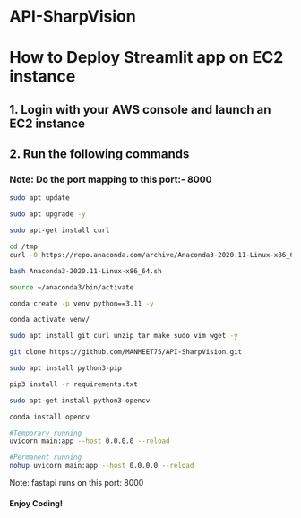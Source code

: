 # API-SharpVision

# How to Deploy Streamlit app on EC2 instance

## 1. Login with your AWS console and launch an EC2 instance

## 2. Run the following commands

### Note: Do the port mapping to this port:- 8000

```bash
sudo apt update
```

```bash
sudo apt upgrade -y
```

```bash
sudo apt-get install curl
```
```bash
cd /tmp
curl -O https://repo.anaconda.com/archive/Anaconda3-2020.11-Linux-x86_64.sh
```
```bash
bash Anaconda3-2020.11-Linux-x86_64.sh
```
```bash
source ~/anaconda3/bin/activate
```
```bash
conda create -p venv python==3.11 -y
```
```bash
conda activate venv/
```
```bash
sudo apt install git curl unzip tar make sudo vim wget -y
```
```bash
git clone https://github.com/MANMEET75/API-SharpVision.git
```

```bash
sudo apt install python3-pip
```


```bash
pip3 install -r requirements.txt
```

```bash
sudo apt-get install python3-opencv
```

```bash
conda install opencv
```

```bash
#Temporary running
uvicorn main:app --host 0.0.0.0 --reload
```

```bash
#Permanent running
nohup uvicorn main:app --host 0.0.0.0 --reload
```

Note: fastapi runs on this port: 8000
#### Enjoy Coding!
